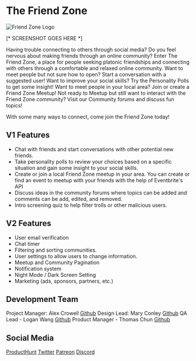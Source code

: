 # The Friend Zone
![Friend Zone Logo](https://i.imgur.com/trOsTxE.png)

[* SCREENSHOT GOES HERE *]

Having trouble connecting to others through social media? Do you feel nervous about making friends through an online community? Enter The Friend Zone, a place for people seeking platonic friendships and connecting with others through a comfortable and relaxed online community. Want to meet people but not sure how to open? Start a conversation with a suggested user! Want to improve your social skills? Try the Personality Polls to get some insight! Want to meet people in your local area? Join or create a Friend Zone Meetup! Not ready to Meetup but still want to interact with the Friend Zone community? Visit our Community forums and discuss fun topics!

With some many ways to connect, come join the Friend Zone today!

## V1 Features
- Chat with friends and start conversations with other potential new friends.
- Take personality polls to review your choices based on a specific situation and gain some insight to your social skills.
- Create or join a local Friend Zone meetup in your area. You can create or find an event to meetup with your friends with the help of Eventbrite's API
- Discuss ideas in the community forums where topics can be added and comments can be add, edited, and removed.
- Intro screening quiz to help filter trolls or other malicious users.

## V2 Features
- User email verification
- Chat timer
- Filtering and sorting communities.
- User settings to allow users to change information.
- Meetup and Community Pagination
- Notification system
- Night Mode / Dark Screen Setting
- Marketing (ads, sponsors, partners, etc.)

## Development Team
Project Manager: Alex Crowell [Github](https://github.com/talexcrowell)
Design Lead: Mary Conley [Github](https://github.com/mkcnly)
QA Lead - Logan Wang [Github](https://github.com/Logan-WangLW)
Product Manager - Thomas Chun [Github](https://github.com/ThomasChun)

## Social Media
[ProductHunt]()
[Twitter]()
[Patreon](https://www.patreon.com/thefriendzone)
[Discord](https://discordapp.com/channels/540320365507772446)